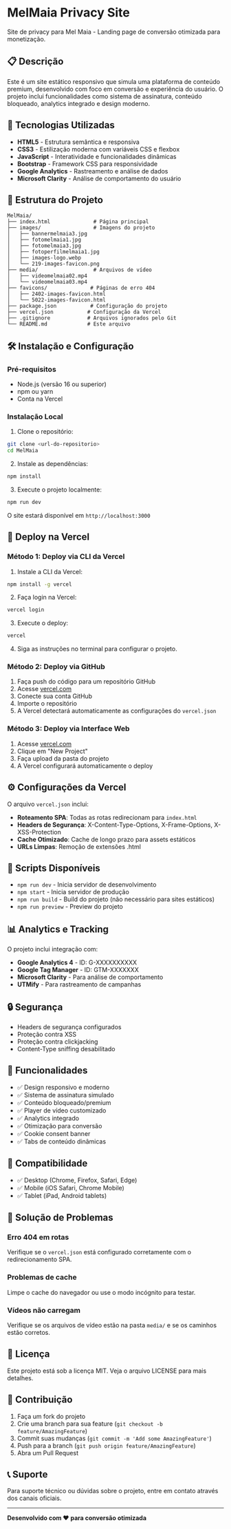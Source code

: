 # MelMaia Privacy Site

Site de privacy para Mel Maia - Landing page de conversão otimizada para monetização.

## 📋 Descrição

Este é um site estático responsivo que simula uma plataforma de conteúdo premium, desenvolvido com foco em conversão e experiência do usuário. O projeto inclui funcionalidades como sistema de assinatura, conteúdo bloqueado, analytics integrado e design moderno.

## 🚀 Tecnologias Utilizadas

- **HTML5** - Estrutura semântica e responsiva
- **CSS3** - Estilização moderna com variáveis CSS e flexbox
- **JavaScript** - Interatividade e funcionalidades dinâmicas
- **Bootstrap** - Framework CSS para responsividade
- **Google Analytics** - Rastreamento e análise de dados
- **Microsoft Clarity** - Análise de comportamento do usuário

## 📁 Estrutura do Projeto

```
MelMaia/
├── index.html              # Página principal
├── images/                 # Imagens do projeto
│   ├── bannermelmaia3.jpg
│   ├── fotomelmaia1.jpg
│   ├── fotomelmaia3.jpg
│   ├── fotoperfilmelmaia1.jpg
│   ├── images-logo.webp
│   └── 219-images-favicon.png
├── media/                  # Arquivos de vídeo
│   ├── videomelmaia02.mp4
│   └── videomelmaia03.mp4
├── favicons/              # Páginas de erro 404
│   ├── 2402-images-favicon.html
│   └── 5022-images-favicon.html
├── package.json           # Configuração do projeto
├── vercel.json           # Configuração da Vercel
├── .gitignore            # Arquivos ignorados pelo Git
└── README.md             # Este arquivo
```

## 🛠️ Instalação e Configuração

### Pré-requisitos

- Node.js (versão 16 ou superior)
- npm ou yarn
- Conta na Vercel

### Instalação Local

1. Clone o repositório:
```bash
git clone <url-do-repositorio>
cd MelMaia
```

2. Instale as dependências:
```bash
npm install
```

3. Execute o projeto localmente:
```bash
npm run dev
```

O site estará disponível em `http://localhost:3000`

## 🚀 Deploy na Vercel

### Método 1: Deploy via CLI da Vercel

1. Instale a CLI da Vercel:
```bash
npm install -g vercel
```

2. Faça login na Vercel:
```bash
vercel login
```

3. Execute o deploy:
```bash
vercel
```

4. Siga as instruções no terminal para configurar o projeto.

### Método 2: Deploy via GitHub

1. Faça push do código para um repositório GitHub
2. Acesse [vercel.com](https://vercel.com)
3. Conecte sua conta GitHub
4. Importe o repositório
5. A Vercel detectará automaticamente as configurações do `vercel.json`

### Método 3: Deploy via Interface Web

1. Acesse [vercel.com](https://vercel.com)
2. Clique em "New Project"
3. Faça upload da pasta do projeto
4. A Vercel configurará automaticamente o deploy

## ⚙️ Configurações da Vercel

O arquivo `vercel.json` inclui:

- **Roteamento SPA**: Todas as rotas redirecionam para `index.html`
- **Headers de Segurança**: X-Content-Type-Options, X-Frame-Options, X-XSS-Protection
- **Cache Otimizado**: Cache de longo prazo para assets estáticos
- **URLs Limpas**: Remoção de extensões .html

## 🔧 Scripts Disponíveis

- `npm run dev` - Inicia servidor de desenvolvimento
- `npm start` - Inicia servidor de produção
- `npm run build` - Build do projeto (não necessário para sites estáticos)
- `npm run preview` - Preview do projeto

## 📊 Analytics e Tracking

O projeto inclui integração com:

- **Google Analytics 4** - ID: G-XXXXXXXXXX
- **Google Tag Manager** - ID: GTM-XXXXXXX
- **Microsoft Clarity** - Para análise de comportamento
- **UTMify** - Para rastreamento de campanhas

## 🔒 Segurança

- Headers de segurança configurados
- Proteção contra XSS
- Proteção contra clickjacking
- Content-Type sniffing desabilitado

## 🎨 Funcionalidades

- ✅ Design responsivo e moderno
- ✅ Sistema de assinatura simulado
- ✅ Conteúdo bloqueado/premium
- ✅ Player de vídeo customizado
- ✅ Analytics integrado
- ✅ Otimização para conversão
- ✅ Cookie consent banner
- ✅ Tabs de conteúdo dinâmicas

## 📱 Compatibilidade

- ✅ Desktop (Chrome, Firefox, Safari, Edge)
- ✅ Mobile (iOS Safari, Chrome Mobile)
- ✅ Tablet (iPad, Android tablets)

## 🐛 Solução de Problemas

### Erro 404 em rotas

Verifique se o `vercel.json` está configurado corretamente com o redirecionamento SPA.

### Problemas de cache

Limpe o cache do navegador ou use o modo incógnito para testar.

### Vídeos não carregam

Verifique se os arquivos de vídeo estão na pasta `media/` e se os caminhos estão corretos.

## 📄 Licença

Este projeto está sob a licença MIT. Veja o arquivo LICENSE para mais detalhes.

## 👥 Contribuição

1. Faça um fork do projeto
2. Crie uma branch para sua feature (`git checkout -b feature/AmazingFeature`)
3. Commit suas mudanças (`git commit -m 'Add some AmazingFeature'`)
4. Push para a branch (`git push origin feature/AmazingFeature`)
5. Abra um Pull Request

## 📞 Suporte

Para suporte técnico ou dúvidas sobre o projeto, entre em contato através dos canais oficiais.

---

**Desenvolvido com ❤️ para conversão otimizada**
